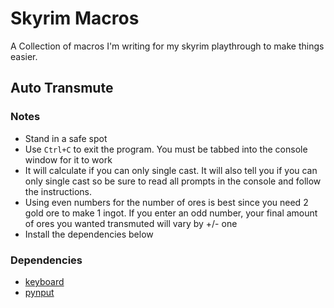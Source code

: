 # Skyrim Macros

A Collection of macros I'm writing for my skyrim playthrough to make things easier.

## Auto Transmute

### Notes
- Stand in a safe spot
- Use `Ctrl+C` to exit the program. You must be tabbed into the console window for it to work
- It will calculate if you can only single cast. It will also tell you if you can only single cast so be sure to read all prompts in the console and follow the instructions.
- Using even numbers for the number of ores is best since you need 2 gold ore to make 1 ingot. If you enter an odd number, your final amount of ores you wanted transmuted will vary by +/- one
- Install the dependencies below

### Dependencies
- [keyboard](https://pypi.org/project/keyboard/)
- [pynput](https://pypi.org/project/pynput/)